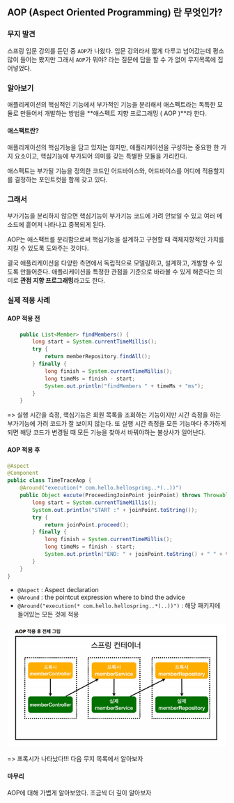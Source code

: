 ## AOP (Aspect Oriented Programming) 란 무엇인가?

### 무지 발견
스프링 입문 강의를 듣던 중 `AOP`가 나왔다. 입문 강의라서 짧게 다루고 넘어갔는데 평소 많이 들어는 봤지만 그래서 `AOP`가 뭐야? 라는 질문에 답을 할 수 가 없어 무지목록에 집어넣었다. 

### 알아보기 

애플리케이션의 핵심적인 기능에서 부가적인 기능을 분리해서 애스펙트라는 독특한 모듈로 만들어서 개발하는 방법을 **애스펙트 지향 프로그래밍 ( AOP )**라 한다. 

#### 애스팩트란? 

애플리케이션의 핵심기능을 담고 있지는 않지만, 애플리케이션을 구성하는 중요한 한 가지 요소이고, 핵심기능에 부가되어 의미를 갖는 특별한 모듈을 가리킨다. 

애스펙트는 부가될 기능을 정의한 코드인 어드바이스와, 어드바이스를 어디에 적용할지를 결정하는 포인트컷을 함께 갖고 있다. 

### 그래서 

부가기능을 분리하지 않으면 핵심기능이 부가기능 코드에 가려 안보일 수 있고 여러 메소드에 흩어져 나타나고 중복되게 된다. 

AOP는 애스팩트를 분리함으로써 핵심기능을 설계하고 구현할 때 객체지향적인 가치를 지킬 수 있도록 도와주는 것이다. 

결국 애플리케이션을 다양한 측면에서 독립적으로 모델링하고, 설계하고, 개발할 수 있도록 만들어준다. 애플리케이션을 특정한 관점을 기준으로 바라볼 수 있게 해준다는 의미로 **관점 지향 프로그래밍**라고도 한다. 

### 실제 적용 사례 

#### AOP 적용 전

```java
    public List<Member> findMembers() {
        long start = System.currentTimeMillis();
        try {
            return memberRepository.findAll();
        } finally {
            long finish = System.currentTimeMillis();
            long timeMs = finish - start;
            System.out.println("findMembers " + timeMs + "ms");
        }
    }
```
=> 실행 시간을 측정, 핵심기능은 회원 목록을 조회하는 기능이지만 시간 측정을 하는 부가기능에 가려 코드가 잘 보이지 않는다. 또 실행 시간 측정을 모든 기능마다 추가하게 되면 해당 코드가 변경될 때 모든 기능을 찾아서 바꿔야하는 불상사가 일어난다. 

#### AOP 적용 후 

```java
@Aspect
@Component
public class TimeTraceAop {
    @Around("execution(* com.hello.hellospring..*(..))")
    public Object excute(ProceedingJoinPoint joinPoint) throws Throwable {
        long start = System.currentTimeMillis();
        System.out.println("START :" + joinPoint.toString());
        try {
            return joinPoint.proceed();
        } finally {
            long finish = System.currentTimeMillis();
            long timeMs = finish - start;
            System.out.println("END: " + joinPoint.toString() + " " + timeMs + "ms");
        }
    }
}
```
- `@Aspect` : Aspect declaration
- `@Around` : the pointcut expression where to bind the advice
- `@Around("execution(* com.hello.hellospring..*(..))")` : 해당 패키지에 들어있는 모든 것에 적용 

![AOP 동작 방식](/assets/img/aop%EB%8F%99%EC%9E%91%EB%B0%A9%EC%8B%9D.png)

=> 프록시가 나타났다!!! 다음 무지 목록에서 알아보자 

#### 마무리

AOP에 대해 가볍게 알아보았다. 조금씩 더 깊이 알아보자 
